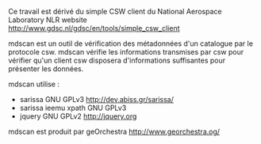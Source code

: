 Ce travail est dérivé du simple CSW client du National Aerospace Laboratory NLR
website http://www.gdsc.nl/gdsc/en/tools/simple_csw_client

mdscan est un outil de vérification des métadonnées d'un catalogue par le protocole csw.
mdscan vérifie les informations transmises par csw pour vérifier qu'un client csw disposera
d'informations suffisantes pour présenter les données.

mdscan utilise :
 * sarissa              GNU GPLv3    http://dev.abiss.gr/sarissa/
 * sarissa ieemu xpath  GNU GPLv3
 * jquery               GNU GPLv2    http://jquery.org


mdscan est produit par geOrchestra
http://www.georchestra.og/

